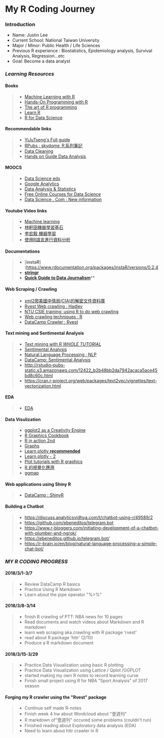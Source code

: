 # My R Coding Journey

### Introduction
- Name: Justin Lee
- Current School: National Taiwan University
- Major / Minor:  Public Health / Life Sciences
- Previous R experience : Biostatistics, Epidemiology analysis, Survival Analysis, Regression...etc
- Goal: Become a data analyst

### _*Learning Resources*_

#### Books 
> * [Machine Learning with R](https://the-eye.eu/public/Books/Programming/Machine%20Learning%20with%20R%20-%20Second%20Edition%20%5BeBook%5D.pdf)
> * [Hands-On Programming with R](http://shop.oreilly.com/product/0636920028574.do)
> * [The art of R programming](http://diytranscriptomics.com/Reading/files/The%20Art%20of%20R%20Programming.pdf)
> * [Learn R](http://shop.oreilly.com/product/0636920028352.do)
> * [R for Data Science](http://r4ds.had.co.nz)


#### Recommendable links
> * [YiJuTseng's Full guide](https://yijutseng.github.io/DataScienceRBook/vis.html#choropleth-map)
> * [RPubs : skydome Ｒ系列筆記](https://rpubs.com/skydome20/Table)
> * [Data Cleaning](https://www.kdnuggets.com/2018/05/packt-tackle-common-data-cleaning-issues-r.html)
> * [Hands on Guide Data Analysis](https://www.analyticsvidhya.com/blog/2016/02/complete-tutorial-learn-data-science-scratch/)


#### MOOCS
> * [Data Science edx](https://www.edx.org/professional-certificate/harvardx-data-science)
> * [Google Analytics](https://analytics.google.com/analytics/academy/)
> * [Data Analysis & Statistics](https://www.edx.org/course/subject/data-analysis-statistics)
> * [Free Online Courses for Data Science](https://www.class-central.com/subject/data-science?session=recent)
> * [Data Science . Com : New information](https://www.datascience.com)


#### Youtube Video links
> * [Machine learning](https://wizardforcel.gitbooks.io/dm-algo-top10/content/k-means.html)
> * [林軒田機器學習基石](https://www.youtube.com/watch?v=nQvpFSMPhr0&list=PLXVfgk9fNX2I7tB6oIINGBmW50rrmFTqf)
> * [李宏毅 機器學習](https://www.youtube.com/playlist?list=PLJV_el3uVTsPy9oCRY30oBPNLCo89yu49)
> * [使用R語言進行資料分析](https://csx.aca.ntu.edu.tw/modules/index.php?csn=055782&default_fun=syllabus&current_lang=chinese)


#### Documentations
> * [**instaR**](https://www.rdocumentation.org/packages/instaR/versions/0.2.4
> * [**stringr**](https://www.rdocumentation.org/packages/stringr/versions/1.1.0) 
> * [**Quick Guide to Data Journalism**](https://www.datacamp.com/community/blog/data-journalism-guide-tools)**


#### Web Scraping / Crawling
> * [xml2爬美國中情局(CIA)的解密文件資料庫](https://rpubs.com/skydome20/R-Note13-Web-Crawler-on-CIA-CREST-by-xml2)
> * [Rvest Web crawling : Hadley](https://github.com/hadley/rvest)
> * [NTU CSIE training: using R to do web crawling](https://github.com/yaojenkuo/r-crawler)
> * [Web crawling techniques : R](https://ask.hellobi.com/blog/louwill12/9672) 
> * [DataCamp Crawler : Rvest](https://www.datacamp.com/community/tutorials/r-web-scraping-rvest)


#### Text mining and Sentimental Analysis
> * [Text mining with R _WHOLE TUTORIAL_](https://www.tidytextmining.com)
> * [Sentimental Analysis](https://uc-r.github.io/sentiment_analysis)
> * [Natural Language Processing : NLP](http://web.stanford.edu/class/cs224n/syllabus.html)
> * [DataCamp: Sentimental Analysis](https://www.datacamp.com/community/tutorials/sentiment-analysis-R)
> * http://rstudio-pubs-static.s3.amazonaws.com/12422_b2b48bb2da7942acaca5ace45bd8c60c.html
> * https://cran.r-project.org/web/packages/text2vec/vignettes/text-vectorization.html


#### EDA
> * [EDA](http://www.rpubs.com/williamsurles/298945)


#### Data Visulization
> * [ggplot2 as a Creativity Engine](http://johnburnmurdoch.github.io/slides/r-ggplot/#/)
> * [R Graphics Cookbook](http://www.cookbook-r.com/Graphs/)
> * [R in action 2nd](http://kek.ksu.ru/eos/DataMining/1379968983.pdf)
> * [Graphs](http://www.cookbook-r.com/Graphs/)
> * [Learn plotly **recommended**](https://plot.ly/ggplot2/#statistical-charts)
> * [Learn plotly - 2](https://plot.ly/ggplot2/getting-started/)
> * [Plot tutorials with R graphics](http://tutorials.iq.harvard.edu/R/Rgraphics/Rgraphics.html)
> * [R 的視覺化應用](https://www.tipelse.com/article/686868.html)
> * [ggmap](https://blog.gtwang.org/r/r-ggmap-package-spatial-data-visualization/2/)


#### Web applications using Shiny R
> * [DataCamp : ShinyR](https://campus.datacamp.com/courses/building-web-applications-in-r-with-shiny/introduction-and-shiny-basics?ex=1)


#### Building a Chatbot
> * https://discuss.analyticsvidhya.com/t/chatbot-using-r/49589/2
> * https://github.com/ebeneditos/telegram.bot
> * https://www.r-bloggers.com/initiating-development-of-a-chatbot-with-plumber-and-ngrok/
> * https://ebeneditos.github.io/telegram.bot/
> * https://r-brain.io/en/blog/natural-language-processing-a-simple-chat-bot/


### _*MY R CODING PROGRESS*_

#### 2018/3/1-3/7
> * Review DataCamp R basics
> * Practice Using R Markdown
> * Learn about the pipe operator "%>%"


#### 2018/3/8-3/14
> * finish R crawling of PTT: NBA news for 10 pages
> * Read documents and watch videos about Markdown and R markdown
> * learn web scraping aka.crawling with R package 'rvest'
> * read about R package 'httr' (2/10)
> * Produce a R markdown document


#### 2018/3/15-3/29
> * Practice Data Visualization using basic R plotting
> * Practice Data Visualization using Lattice / Qplot /GGPLOT
> * started making my own R notes to record learning curve 
> * Finish small project using R for NBA "Sport Analysis" of 2017 season

#### Forging my R crawler using the "Rvest" package
> * Continue self made R-notes
> * Finish week 4 hw about Wordcloud about "壹週刊"
> * R markdown of"壹週刊" occured some problems (couldn't run)
> * Finished reading about Exploratory data analysis (EDA)
> * Need to learn about httr crawler in R


